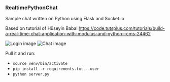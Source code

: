 ### RealtimePythonChat ###
Sample chat written on Python using Flask and Socket.io

Based on tutorial of Hüseyin Babal
https://code.tutsplus.com/tutorials/build-a-real-time-chat-application-with-modulus-and-python--cms-24462

![Login image](https://raw.githubusercontent.com/quangtqag/RealtimePythonChat/master/galery/ss1.png "")
![Chat image](https://raw.githubusercontent.com/quangtqag/RealtimePythonChat/master/galery/ss2.png "")

Pull it and run: 
* `source venv/bin/activate`
* `pip install -r requirements.txt --user`
* `python server.py`
